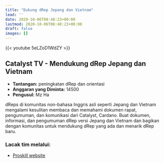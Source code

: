 ```yaml
---
title: "Dukung dRep Jepang dan Vietnam"
lead: ''
date: 2020-10-06T08:48:23+00:00
lastmod: 2020-10-06T08:48:23+00:00
draft: false
images: []
---
```


{{<  youtube 5eLZoD1WdZY >}}

## Catalyst TV - Mendukung dRep Jepang dan Vietnam

- **Tantangan:** peningkatan dRep dan orientasi
- **Anggaran yang Diminta:** 14500
- **Pengusul:** Mz Ha

dReps di komunitas non-bahasa Inggris asli seperti Jepang dan Vietnam mengalami kesulitan membaca dan memahami dokumen rapat, pengumuman, dan komunikasi dari Catalyst, Cardano. Buat dokumen, informasi, dan pengumuman dRep versi Jepang dan Vietnam dan bagikan dengan komunitas untuk mendukung dRep yang ada dan menarik dRep baru.

### Lacak tim melalui:

- [Proskill website](https://proskills39.com)

